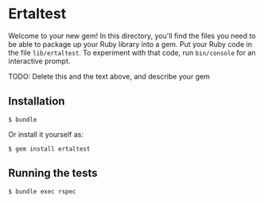 # Ertaltest

Welcome to your new gem! In this directory, you'll find the files you need to be able to package up your Ruby library into a gem. Put your Ruby code in the file `lib/ertaltest`. To experiment with that code, run `bin/console` for an interactive prompt.

TODO: Delete this and the text above, and describe your gem

## Installation


    $ bundle

Or install it yourself as:

    $ gem install ertaltest

## Running the tests

    $ bundle exec rspec
